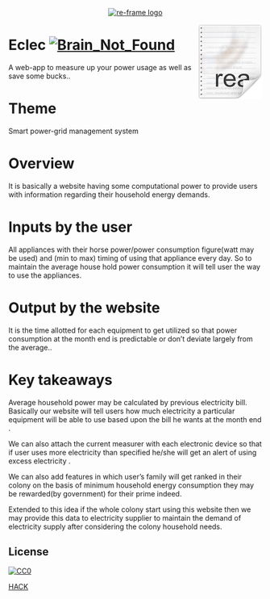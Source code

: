 <p align="center"><a href="https://day8.github.io/re-frame" target="_blank" rel="noopener noreferrer"><img src="docs/images/logo/re-frame-colour.png?raw=true" alt="re-frame logo"></a></p>  
  
  <img src="icon.png" align="right" />
  
  # Eclec     [![Brain_Not_Found](https://cdn.rawgit.com/sindresorhus/awesome/d7305f38d29fed78fa85652e3a63e154dd8e8829/media/badge.svg)](https://github.com/Ohh-404-BrainNotFound)

  A web-app to measure up your power usage as well as save some bucks..

  # Theme 

  Smart power-grid management system
 
   # Overview
 
  It is basically a website having some computational power to provide users with information regarding their household energy demands.

  # Inputs by the user
  
  All appliances with their horse power/power consumption figure(watt may be used)  and (min to max) timing of using that appliance every day. So to maintain the average house hold power consumption it will tell user the way to use the appliances.

  # Output by the website

  It is the time allotted for each equipment to get utilized so that power consumption at the month end is predictable or don’t deviate largely from the average.. 

 # Key takeaways

  Average household power may be calculated by previous electricity bill. Basically our website will tell users how much electricity a particular equipment will be able to use  based upon the bill he wants at the month end .

  We can also attach the current measurer with each electronic device so that if user uses more electricity than specified he/she will get an alert of using excess electricity .

  We can also add features in which user’s family will get ranked in their colony on the basis of minimum household energy consumption they may be rewarded(by government) for their prime indeed.

  Extended to this idea if the whole colony start using this website then we may provide this data to electricity supplier to maintain the demand of electricity supply after considering  the colony household needs. 

## License
[![CC0](https://licensebuttons.net/p/zero/1.0/88x31.png)](https://creativecommons.org/publicdomain/zero/1.0/)

[HACK](https://www.hackerearth.com/challenges/hackathon/)
